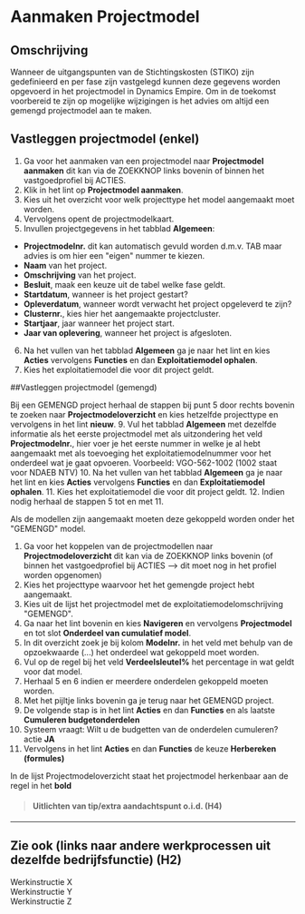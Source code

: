 # Aanmaken Projectmodel

## Omschrijving
Wanneer de uitgangspunten van de Stichtingskosten (STIKO) zijn gedefinieerd en per fase zijn vastgelegd kunnen deze gegevens worden opgevoerd in het projectmodel in Dynamics Empire. Om in de toekomst voorbereid te zijn op mogelijke wijzigingen is het advies om altijd een gemengd projectmodel aan te maken. 

## Vastleggen projectmodel (enkel)
 1. Ga voor het aanmaken van een projectmodel naar **Projectmodel aanmaken** dit kan via de ZOEKKNOP links bovenin of binnen het vastgoedprofiel bij ACTIES. 
 2. Klik in het lint op **Projectmodel aanmaken**.
 3. Kies uit het overzicht voor welk projecttype het model aangemaakt moet worden. 
 4. Vervolgens opent de projectmodelkaart.
 5. Invullen projectgegevens in het tabblad **Algemeen**:
  * **Projectmodelnr.** dit kan automatisch gevuld worden d.m.v. TAB maar advies is om hier een "eigen" nummer te kiezen. 
  * **Naam** van het project. 
  * **Omschrijving** van het project.
  * **Besluit**, maak een keuze uit de tabel welke fase geldt.
  * **Startdatum**, wanneer is het project gestart?
  * **Opleverdatum**, wanneer wordt verwacht het project opgeleverd te zijn?
  * **Clusternr.**, kies hier het aangemaakte projectcluster.
  * **Startjaar**, jaar wanneer het project start.
  * **Jaar van oplevering**, wanneer het project is afgesloten.
 6. Na het vullen van het tabblad **Algemeen** ga je naar het lint en kies **Acties** vervolgens **Functies** en dan **Exploitatiemodel ophalen**.
 7. Kies het exploitatiemodel die voor dit project geldt.

##Vastleggen projectmodel (gemengd)

Bij een GEMENGD project herhaal de stappen bij punt 5 door rechts bovenin te zoeken naar **Projectmodeloverzicht** en kies hetzelfde projecttype en vervolgens in het lint **nieuw**. 
 9. Vul het tabblad **Algemeen** met dezelfde informatie als het eerste projectmodel met als uitzondering het veld **Projectmodelnr.**, hier voer je het eerste nummer in welke je al hebt aangemaakt met als toevoeging het exploitatiemodelnummer voor het onderdeel wat je gaat opvoeren. Voorbeeld: VGO-562-1002 (1002 staat voor NDAEB NTV)
 10. Na het vullen van het tabblad **Algemeen** ga je naar het lint en kies **Acties** vervolgens **Functies** en dan **Exploitatiemodel ophalen**.
 11. Kies het exploitatiemodel die voor dit project geldt.
 12. Indien nodig herhaal de stappen 5 tot en met 11.

Als de modellen zijn aangemaakt moeten deze gekoppeld worden onder het "GEMENGD" model.

1. Ga voor het koppelen van de projectmodellen naar **Projectmodeloverzicht** dit kan via de ZOEKKNOP links bovenin (of binnen het vastgoedprofiel bij ACTIES --> dit moet nog in het profiel worden opgenomen)
2. Kies het projecttype waarvoor het het gemengde project hebt aangemaakt.
3. Kies uit de lijst het projectmodel met de exploitatiemodelomschrijving "GEMENGD".
4. Ga naar het lint bovenin en kies **Navigeren** en vervolgens **Projectmodel** en tot slot **Onderdeel van cumulatief model**.
5. In dit overzicht zoek je bij kolom **Modelnr.** in het veld met behulp van de opzoekwaarde (...) het onderdeel wat gekoppeld moet worden.
6. Vul op de regel bij het veld **Verdeelsleutel%** het percentage in wat geldt voor dat model.
7. Herhaal 5 en 6 indien er meerdere onderdelen gekoppeld moeten worden.
8. Met het pijltje links bovenin ga je terug naar het GEMENGD project.
9. De volgende stap is in het lint **Acties** en dan **Functies** en als laatste **Cumuleren budgetonderdelen** 
10. Systeem vraagt: Wilt u de budgetten van de onderdelen cumuleren? actie **JA**
11. Vervolgens in het lint **Acties** en dan **Functies** de keuze **Herbereken (formules)**

In de lijst Projectmodeloverzicht staat het projectmodel herkenbaar aan de regel in het **bold** 








>#### Uitlichten van tip/extra aandachtspunt o.i.d. (H4)
>
>


<hr>

## Zie ook (links naar andere werkprocessen uit dezelfde bedrijfsfunctie) (H2)
Werkinstructie X  
Werkinstructie Y  
Werkinstructie Z
<!--stackedit_data:
eyJoaXN0b3J5IjpbLTE3Mzk2OTY4MjJdfQ==
-->